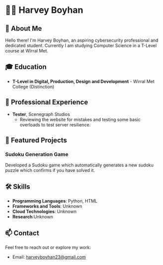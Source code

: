 # 👨‍💻 Harvey Boyhan
 
## 🚀 About Me
 
Hello there! I'm Harvey Boyhan, an aspiring cybersecurity professional and dedicated student. Currently I am studying Computer Science in a T-Level course at Wirral Met.
 
## 🎓 Education
 
- **T-Level in Digital, Production, Design and Development** - Wirral Met College (Distinction)
  
 
## 💼 Professional Experience
- **Tester**, Scenegraph Studios
  - Reviewing the website for mistakes and testing some basic overloads to test server resilience.
 
## 📂 Featured Projects
### Sudoku Generation Game
Developed a Sudoku game which automatically generates a new sudoku puzzle which confirms if you have solved it.
 
 
## 🛠️ Skills
- **Programming Languages**: Python, HTML
- **Frameworks and Tools**: Unknown
- **Cloud Technologies**: Unknown
- **Research**:Unknown
  
## 📫 Contact
Feel free to reach out or explore my work:
- Email: [harveyboyhan23@gmail.com](mailto:harveyboyhan23@gmail.com)
